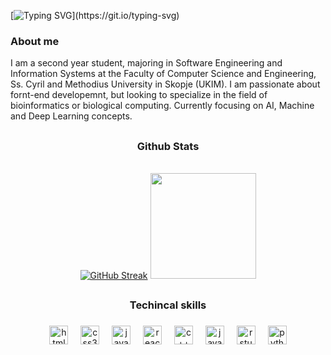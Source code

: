 [![Typing SVG](https://readme-typing-svg.demolab.com?font=Fira+Code&pause=1000&color=2CAD40&width=435&lines=Welcome+to+Mila's+GitHub+page!)](https://git.io/typing-svg)

###
### About me
I am a second year student, majoring in Software Engineering and Information Systems at the Faculty of Computer Science and Engineering, Ss. Cyril and Methodius University in Skopje (UKIM). I am passionate about fornt-end developemnt, but looking to specialize in the field of bioinformatics or biological computing. Currently focusing on AI, Machine and Deep Learning concepts.
##


<div align="center"> <h3>Github Stats</h3> </div>
<br>
<div align="center">
  <a href="https://git.io/streak-stats"><img src="https://github-readme-streak-stats-eight.vercel.app/?user=milagjurovska&theme=shadow-green&card_width=350&card_height=150" alt="GitHub Streak" /></a>
  <img src="https://github-readme-stats.vercel.app/api/top-langs?username=milagjurovska&langs_count=7&layout=compact&theme=dark&bg_color=161b22&title_color=008000&icon_color=F8D866&border_color=008000&count_weight=0.5&size_weight=0.25" height="169px"/>

</div>


##


<div align="center"> <h3>Techincal skills</h3> </div>

### 

<div align="center">
  <img src="https://cdn.jsdelivr.net/gh/devicons/devicon/icons/html5/html5-original.svg" height="30" alt="html5 logo"  />
  <img width="12" />
  <img src="https://cdn.jsdelivr.net/gh/devicons/devicon/icons/css3/css3-original.svg" height="30" alt="css3 logo"  />
  <img width="12" />
  <img src="https://cdn.jsdelivr.net/gh/devicons/devicon/icons/javascript/javascript-original.svg" height="30" alt="javascript logo"  />
  <img width="12" />
  <img src="https://cdn.jsdelivr.net/gh/devicons/devicon/icons/react/react-original.svg" height="30" alt="react logo"  />
  <img width="12" />
  <img src="https://cdn.jsdelivr.net/gh/devicons/devicon@latest/icons/cplusplus/cplusplus-original.svg" height="30" alt="c++ logo"/>
  <img width="12"/>
  <img src="https://cdn.jsdelivr.net/gh/devicons/devicon@latest/icons/java/java-original.svg" height="30" alt="java logo"/>
  <img width="12"/>
  <img src="https://cdn.jsdelivr.net/gh/devicons/devicon@latest/icons/rstudio/rstudio-original.svg" height="30" alt="r studio"/>
  <img width="12"/>
  <img src="https://cdn.jsdelivr.net/gh/devicons/devicon@latest/icons/python/python-original.svg" height="30" alt="python logo"/>
          
          
</div>


